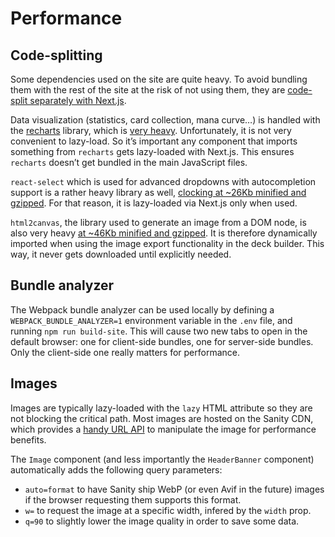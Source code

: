 # Performance

## Code-splitting

Some dependencies used on the site are quite heavy. To avoid bundling them with the rest of the site at the risk of not using them, they are [code-split separately with Next.js](https://nextjs.org/docs/advanced-features/dynamic-import).

Data visualization (statistics, card collection, mana curve…) is handled with the [recharts](https://recharts.org/en-US/) library, which is [very heavy](https://bundlephobia.com/package/recharts@2.1.9). Unfortunately, it is not very convenient to lazy-load. So it’s important any component that imports something from `recharts` gets lazy-loaded with Next.js. This ensures `recharts` doesn’t get bundled in the main JavaScript files.

`react-select` which is used for advanced dropdowns with autocompletion support is a rather heavy library as well, [clocking at ~26Kb minified and gzipped](https://bundlephobia.com/package/react-select@5.3.0). For that reason, it is lazy-loaded via Next.js only when used.

`html2canvas`, the library used to generate an image from a DOM node, is also very heavy [at ~46Kb minified and gzipped](https://bundlephobia.com/package/html2canvas@1.4.1). It is therefore dynamically imported when using the image export functionality in the deck builder. This way, it never gets downloaded until explicitly needed.

## Bundle analyzer

The Webpack bundle analyzer can be used locally by defining a `WEBPACK_BUNDLE_ANALYZER=1` environment variable in the `.env` file, and running `npm run build-site`. This will cause two new tabs to open in the default browser: one for client-side bundles, one for server-side bundles. Only the client-side one really matters for performance.

## Images

Images are typically lazy-loaded with the `lazy` HTML attribute so they are not blocking the critical path. Most images are hosted on the Sanity CDN, which provides a [handy URL API](https://www.sanity.io/docs/image-urls) to manipulate the image for performance benefits.

The `Image` component (and less importantly the `HeaderBanner` component) automatically adds the following query parameters:

- `auto=format` to have Sanity ship WebP (or even Avif in the future) images if the browser requesting them supports this format.
- `w=` to request the image at a specific width, infered by the `width` prop.
- `q=90` to slightly lower the image quality in order to save some data.
